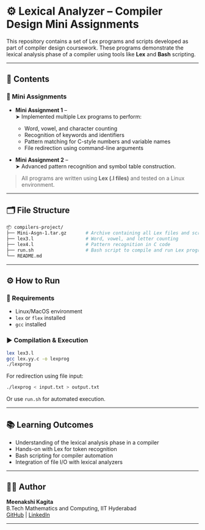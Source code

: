 # ⚙️ Lexical Analyzer – Compiler Design Mini Assignments

This repository contains a set of Lex programs and scripts developed as part of compiler design coursework. These programs demonstrate the lexical analysis phase of a compiler using tools like **Lex** and **Bash** scripting.

---

## 📌 Contents

### 🧾 Mini Assignments
- **Mini Assignment 1** –  
  ➤ Implemented multiple Lex programs to perform:
  - Word, vowel, and character counting  
  - Recognition of keywords and identifiers  
  - Pattern matching for C-style numbers and variable names  
  - File redirection using command-line arguments  

- **Mini Assignment 2** –  
  ➤ Advanced pattern recognition and symbol table construction.

> All programs are written using **Lex (.l files)** and tested on a Linux environment.

---

## 🗂️ File Structure

```bash
📦 compilers-project/
├── Mini-Asgn-1.tar.gz       # Archive containing all Lex files and scripts
├── lex3.l                   # Word, vowel, and letter counting
├── lex4.l                   # Pattern recognition in C code
├── run.sh                   # Bash script to compile and run Lex programs
└── README.md
```

---

## ⚙️ How to Run

### 🧰 Requirements
- Linux/MacOS environment
- `lex` or `flex` installed
- `gcc` installed

### ▶️ Compilation & Execution

```bash
lex lex3.l
gcc lex.yy.c -o lexprog
./lexprog
```

For redirection using file input:
```bash
./lexprog < input.txt > output.txt
```

Or use `run.sh` for automated execution.

---

## 📚 Learning Outcomes

- Understanding of the lexical analysis phase in a compiler
- Hands-on with Lex for token recognition
- Bash scripting for compiler automation
- Integration of file I/O with lexical analyzers

---

## 👩‍💻 Author

**Meenakshi Kagita**  
B.Tech Mathematics and Computing, IIT Hyderabad  
[GitHub](https://github.com/KagitaMeenakshi) | [LinkedIn](https://www.linkedin.com/in/meenakshi-kagita-a085a5366)

---
